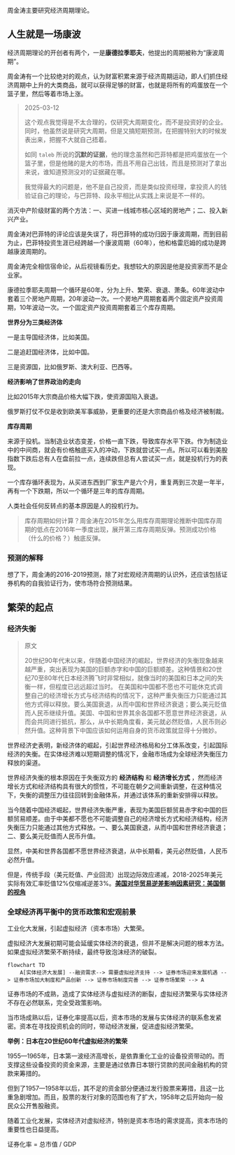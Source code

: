 周金涛主要研究经济周期理论。

## 人生就是一场康波

经济周期理论的开创者有两个，一是**康德拉季耶夫**，他提出的周期被称为“康波周期”。

周金涛有一个比较绝对的观点，认为财富积累来源于经济周期运动，即人们抓住经济周期中上升的大类商品，就可以获得足够的财富，也就是将所有的鸡蛋放在一个篮子里，然后等着市场上涨。

> 2025-03-12
>
> 这个观点我觉得是不太合理的，仅研究大周期变化，而不是投资好的企业。同时，他虽然说是研究大周期，但是又搞短期预测，在把握特别大的时候发表出来，把握不大就自己捂着。
>
> 如同 `taleb` 所说的**沉默的证据**，他的理念虽然和巴菲特都是把鸡蛋放在一个篮子里，但是他赌的是大的市场，而且不用自己出钱，而且是预测对了拿出来说，谁知道预测没对的证据藏在哪。
>
> 我觉得最大的问题是，他不是自己投资，而是类似投资经理，拿投资人的钱验证自己的理论，与巴菲特、段永平相比从实践上来说是不一样的。

消灭中产阶级财富的两个方法：一、买进一线城市核心区域的房地产；二、投入新兴产业。

周金涛对巴菲特的评论应该是失误了，将巴菲特的成功归因于康波周期，而到目前为止，巴菲特投资生涯已经跨越一个康波周期（60年），他和格雷厄姆的成功是跨越康波周期的。

周金涛完全相信宿命论，从后视镜看历史。我想较大的原因是他是投资家而不是企业家。

康德拉季耶夫周期一个循环是60年，分为上升、繁荣、衰退、萧条。60年波动中套着三个房地产周期，20年波动一次。一个房地产周期套着两个固定资产投资周期，10年波动一次。一个固定资产投资周期套着三个库存周期。

**世界分为三类经济体**

一是主导国经济体，比如美国。

二是追赶国经济体，比如中国。

三是资源国，比如俄罗斯、澳大利亚、巴西等。

**经济影响了世界政治的走向**

比如2015年大宗商品价格大幅下跌，使资源国陷入衰退。

俄罗斯打仗不仅是收到欧美军事威胁，更重要的还是大宗商品价格及经济被制裁。

**库存周期**

来源于投机。当制造业状态变差，价格一直下跌，导致库存水平下跌。作为制造业中的中间商，就会有价格触底买入的冲动，下跌就尝试买一点。所以可以看到美股指数下跌后总有人在盘前拉一点，连续跌但总有人尝试买一点，就是投机行为的表现。

一个库存循环表现为，从买进东西到厂家生产是六个月，重复两到三次是一年半，再有一个下跌期，所以一个循环是三年的库存周期。

人类社会任何反转点的基本原因是人的投机行为。

> 库存周期如何计算？周金涛在2015年怎么用库存周期理论推断中国库存周期的低点在2016年一季度出现，展开第三库存周期反弹。预测成功价格（什么的价格？）触底反弹。



### 预测的解释

想了下，周金涛的2016-2019预测，除了对宏观经济周期的认识外，还应该包括证券机构的自我验证行为，使市场符合预测结果。



## 繁荣的起点

### 经济失衡

> 原文
>
> 20世纪90年代末以来，伴随着中国经济的崛起，世界经济的失衡现象越来越严重，突出表现为美国的巨额赤字和中国的巨额顺差。这种情景和20世纪70至80年代日本经济腾飞时非常相似，就像当时的美国和日本之间的失衡一样，但程度已远远超过当时。
> 在美国和中国都不愿也不可能休克式调整自己的经济增长方式与经济结构的情况下，这种严重失衡压力只能通过其他方式得以释放。要么美国衰退，从而中国和世界经济衰退；要么美元贬值而人民币继续升值。美国、中国和世界其余各国都不愿意世界经济衰退，从而会共同进行抵抗，那么，从中长期角度看，美元就必然贬值，人民币则必然升值。这种背景下中国应该如何运用自身的货币政策就显得十分微妙。

世界经济史表明，新经济体的崛起，引起世界经济格局和分工体系改变，引起国际经济的失衡。在实体经济难以短期调整的情况下，金融市场成为全球经济失衡压力释放的渠道。

世界经济失衡的根本原因在于失衡双方的 **经济结构** 和 **经济增长方式** ，然而经济增长方式和经济结构具有很大的惯性，不可能在朝夕之间重新调整，在这种情况下，失衡的调整压力往往回转到金融体系，并通过该体系的重新安排得以释放。

当今随着中国经济崛起，世界经济失衡严重，表现为美国巨额贸易赤字和中国的巨额贸易顺差。由于中美都不愿也不可能调整自己的经济增长方式和经济结构，经济失衡压力只能通过其他方式释放。一、要么美国衰退，从而中国和世界经济衰退；二、要么美元贬值而人民币升值。

显然，中美和世界各国都不愿世界经济衰退，从中长期看，美元必然贬值，人民币必然升值。

但是，传统手段（美元贬值、产业回流）出现边际效应递减，2018-2025年美元实际有效汇率贬值12%仅缩减逆差3%。[**美国对华贸易逆差影响因素研究：美国侧的视角**](https://www.hanspub.org/journal/paperinformation?paperid=25907 )

### 全球经济再平衡中的货币政策和宏观前景



工业化大发展，引起虚拟经济（资本市场）大繁荣。

虚拟经济大发展初期可能会延缓实体经济的衰退，但并不是解决问题的根本方法。如果虚拟经济繁荣不断持续，最终导致泡沫经济的破裂。

```mermaid
flowchart TD
	A[实体经济大发展] --融资需求--> 需要虚拟经济支持 --> 证券市场迎来发展机遇 --> 证券市场加大制度和产品创新 --> 证券市场制度完善 --> 证券市场繁荣 --> A
```

证券市场的不成熟，造成了实体经济与虚拟经济的断裂，虚拟经济繁荣与实体经济不存在必然联系，完全受政策影响。

当市场成熟以后，证券化率提高以后，资本市场的发展与实体经济的联系愈发紧密。资本在寻找投资机会的同时，带动经济发展，促进虚拟经济繁荣。



**举例：日本在20世纪60年代虚拟经济的繁荣**

1955—1965年，日本第一波经济高增长，是依靠重化工业的设备投资带动的。而支撑这些设备投资的资金来源，主要是通过依靠日本银行贷款的民间金融机构的贷款来筹措的。

但到了1957—1958年以后，其不足的资金部分便通过发行股票来筹措，且这一比重急剧增加。而且，股票的发行对象的范围也有了扩大，1958年之后开始向一般民众公开售股融资。

随着工业化发展，实体经济对虚拟经济，特别是资本市场的需求提高，资本市场的重要性也日益提高。



证券化率 = 总市值 / GDP

